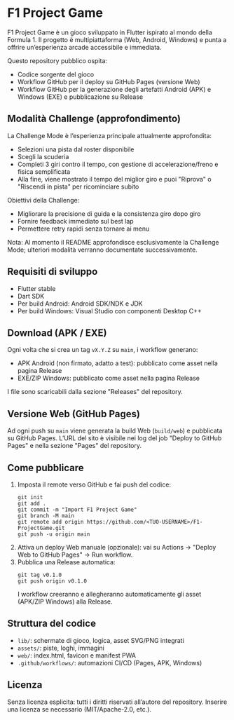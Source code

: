 # F1 Project Game

F1 Project Game è un gioco sviluppato in Flutter ispirato al mondo della Formula 1. Il progetto è multipiattaforma (Web, Android, Windows) e punta a offrire un’esperienza arcade accessibile e immediata.

Questo repository pubblico ospita:
- Codice sorgente del gioco
- Workflow GitHub per il deploy su GitHub Pages (versione Web)
- Workflow GitHub per la generazione degli artefatti Android (APK) e Windows (EXE) e pubblicazione su Release

## Modalità Challenge (approfondimento)

La Challenge Mode è l’esperienza principale attualmente approfondita:
- Selezioni una pista dal roster disponibile
- Scegli la scuderia
- Completi 3 giri contro il tempo, con gestione di accelerazione/freno e fisica semplificata
- Alla fine, viene mostrato il tempo del miglior giro e puoi "Riprova" o "Riscendi in pista" per ricominciare subito

Obiettivi della Challenge:
- Migliorare la precisione di guida e la consistenza giro dopo giro
- Fornire feedback immediato sul best lap
- Permettere retry rapidi senza tornare ai menu

Nota: Al momento il README approfondisce esclusivamente la Challenge Mode; ulteriori modalità verranno documentate successivamente.

## Requisiti di sviluppo

- Flutter stable
- Dart SDK
- Per build Android: Android SDK/NDK e JDK
- Per build Windows: Visual Studio con componenti Desktop C++

## Download (APK / EXE)

Ogni volta che si crea un tag `vX.Y.Z` su `main`, i workflow generano:
- APK Android (non firmato, adatto a test): pubblicato come asset nella pagina Release
- EXE/ZIP Windows: pubblicato come asset nella pagina Release

I file sono scaricabili dalla sezione "Releases" del repository.

## Versione Web (GitHub Pages)

Ad ogni push su `main` viene generata la build Web (`build/web`) e pubblicata su GitHub Pages. L’URL del sito è visibile nei log del job "Deploy to GitHub Pages" e nella sezione "Pages" del repository.

## Come pubblicare

1. Imposta il remote verso GitHub e fai push del codice:
   ```
   git init
   git add .
   git commit -m "Import F1 Project Game"
   git branch -M main
   git remote add origin https://github.com/<TUO-USERNAME>/F1-ProjectGame.git
   git push -u origin main
   ```
2. Attiva un deploy Web manuale (opzionale): vai su Actions → "Deploy Web to GitHub Pages" → Run workflow.
3. Pubblica una Release automatica:
   ```
   git tag v0.1.0
   git push origin v0.1.0
   ```
   I workflow creeranno e allegheranno automaticamente gli asset (APK/ZIP Windows) alla Release.

## Struttura del codice

- `lib/`: schermate di gioco, logica, asset SVG/PNG integrati
- `assets/`: piste, loghi, immagini
- `web/`: index.html, favicon e manifest PWA
- `.github/workflows/`: automazioni CI/CD (Pages, APK, Windows)

## Licenza

Senza licenza esplicita: tutti i diritti riservati all’autore del repository. Inserire una licenza se necessario (MIT/Apache-2.0, etc.).
